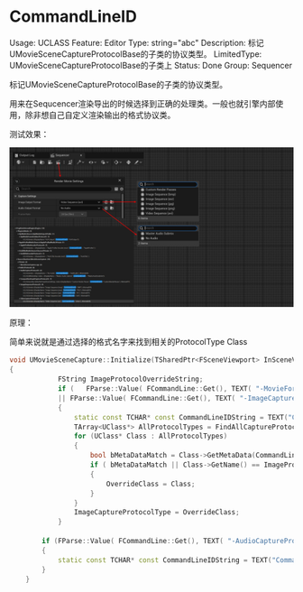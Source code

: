# CommandLineID

Usage: UCLASS
Feature: Editor
Type: string="abc"
Description: 标记UMovieSceneCaptureProtocolBase的子类的协议类型。
LimitedType: UMovieSceneCaptureProtocolBase的子类上
Status: Done
Group: Sequencer

标记UMovieSceneCaptureProtocolBase的子类的协议类型。

用来在Sequcencer渲染导出的时候选择到正确的处理类。一般也就引擎内部使用，除非想自己自定义渲染输出的格式协议类。

测试效果：

![Untitled](CommandLineID/Untitled.png)

原理：

简单来说就是通过选择的格式名字来找到相关的ProtocolType Class

```cpp
void UMovieSceneCapture::Initialize(TSharedPtr<FSceneViewport> InSceneViewport, int32 PIEInstance)
{
			FString ImageProtocolOverrideString;
			if (   FParse::Value( FCommandLine::Get(), TEXT( "-MovieFormat=" ), ImageProtocolOverrideString )
			|| FParse::Value( FCommandLine::Get(), TEXT( "-ImageCaptureProtocol=" ), ImageProtocolOverrideString ) )
			{
				static const TCHAR* const CommandLineIDString = TEXT("CommandLineID");
				TArray<UClass*> AllProtocolTypes = FindAllCaptureProtocolClasses();
				for (UClass* Class : AllProtocolTypes)
				{
					bool bMetaDataMatch = Class->GetMetaData(CommandLineIDString) == ImageProtocolOverrideString;
					if ( bMetaDataMatch || Class->GetName() == ImageProtocolOverrideString )
					{
						OverrideClass = Class;
					}
				}
				ImageCaptureProtocolType = OverrideClass;		
			}
			
		if (FParse::Value( FCommandLine::Get(), TEXT( "-AudioCaptureProtocol=" ), AudioProtocolOverrideString ) )
		{
			static const TCHAR* const CommandLineIDString = TEXT("CommandLineID");
		}
	}
```